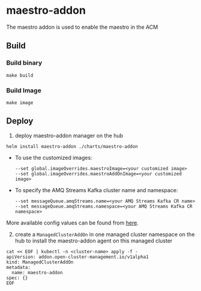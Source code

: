 # maestro-addon

The maestro addon is used to enable the maestro in the ACM

## Build

### Build binary

```
make build
```

### Build Image

```
make image
```

## Deploy

1. deploy maestro-addon manager on the hub

  ```
  helm install maestro-addon ./charts/maestro-addon
  ```

  - To use the customized images:
    ```
    --set global.imageOverrides.maestroImage=<your customized image>
    --set global.imageOverrides.maestroAddOnImage=<your customized image>
    ```

  - To specify the AMQ Streams Kafka cluster name and namespace:
    ```
    --set messageQueue.amqStreams.name=<your AMQ Streams Kafka CR name>
    --set messageQueue.amqStreams.namespace=<your AMQ Streams Kafka CR namespace>
    ```

  More available config values can be found from [here](charts/maestro-addon/values.yaml).

2. create a `ManagedClusterAddOn` in one managed cluster namespace on the hub to install the maestro-addon agent on this managed cluster

  ```
  cat << EOF | kubectl -n <cluster-name> apply -f -
  apiVersion: addon.open-cluster-management.io/v1alpha1
  kind: ManagedClusterAddOn
  metadata:
    name: maestro-addon
  spec: {}
  EOF
  ```
